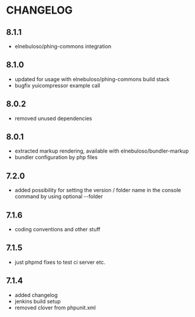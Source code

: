 # CHANGELOG

## 8.1.1

- elnebuloso/phing-commons integration

## 8.1.0

- updated for usage with elnebuloso/phing-commons build stack
- bugfix yuicompressor example call

## 8.0.2

- removed unused dependencies

## 8.0.1

- extracted markup rendering, available with elnebuloso/bundler-markup
- bundler configuration by php files

## 7.2.0

- added possibility for setting the version / folder name in the console command by using optional --folder

## 7.1.6

- coding conventions and other stuff

## 7.1.5

- just phpmd fixes to test ci server etc.

## 7.1.4

- added changelog
- jenkins build setup
- removed clover from phpunit.xml